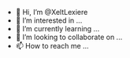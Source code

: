 - 👋 Hi, I’m @XeltLexiere
- 👀 I’m interested in ...
- 🌱 I’m currently learning ...
- 💞️ I’m looking to collaborate on ...
- 📫 How to reach me ...

<!---
XeltLexiere/XeltLexiere is a ✨ special ✨ repository because its `README.md` (this file) appears on your GitHub profile.
You can click the Preview link to take a look at your changes.
--->
